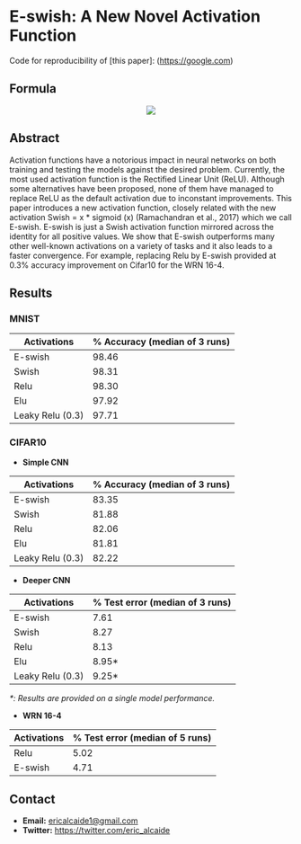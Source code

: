 # E-swish: A New Novel Activation Function
Code for reproducibility of [this paper]: (https://google.com)

## Formula
<div style="text-align:center"><img src ="https://github.com/EricAlcaide/E-swish/blob/master/README.md/e_swish.png" /></div>

## Abstract

Activation functions have a notorious impact in neural networks on both training and testing the models against the desired problem. Currently, the most used activation function is the Rectified Linear Unit (ReLU). Although some alternatives have been proposed, none of them have managed to replace ReLU as the default activation due to inconstant improvements. This paper introduces a new activation function, closely related with the new activation Swish = x * sigmoid (x) (Ramachandran et al., 2017) which we call E-swish.
E-swish is just a Swish activation function mirrored across the identity for all positive values. We show that E-swish outperforms many other well-known activations on a variety of tasks and it also leads to a faster convergence. For example, replacing Relu by E-swish provided at 0.3% accuracy improvement on Cifar10 for the WRN 16-4.

## Results

### MNIST

| Activations      | % Accuracy (median of 3 runs) |
| -------------    | ------------- |
| E-swish          | 98.46         |
| Swish            | 98.31         |
| Relu             | 98.30         |
| Elu              | 97.92         |
| Leaky Relu (0.3) | 97.71         |
### CIFAR10

* **Simple CNN**

| Activations      | % Accuracy (median of 3 runs) |
| -------------    | ------------- |
| E-swish          | 83.35         |
| Swish            | 81.88         |
| Relu             | 82.06         |
| Elu              | 81.81         |
| Leaky Relu (0.3) | 82.22         |

* **Deeper CNN**

| Activations      | % Test error (median of 3 runs) |
| -------------    | ------------- |
| E-swish          | 7.61          |
| Swish            | 8.27          |
| Relu             | 8.13          |
| Elu              | 8.95*         |
| Leaky Relu (0.3) | 9.25*         |

<i>*: Results are provided on a single model performance.</i>

* **WRN 16-4**

| Activations      | % Test error (median of 5 runs) |
| -------------    | ------------- |
| Relu             | 5.02          |
| E-swish          | 4.71          |

## Contact

* **Email:** ericalcaide1@gmail.com
* **Twitter:** https://twitter.com/eric_alcaide